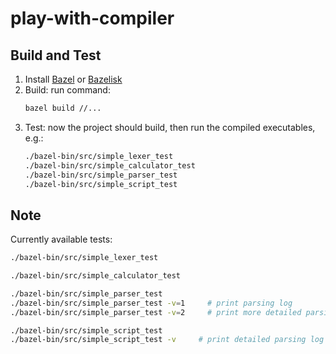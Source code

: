 # play-with-compiler

## Build and Test

1. Install [Bazel](https://docs.bazel.build/versions/master/install.html) or [Bazelisk](https://github.com/bazelbuild/bazelisk)
2. Build: run command:
   ``` bash
   bazel build //...
   ```
3. Test: now the project should build, then run the compiled executables, e.g.:
    ``` bash
    ./bazel-bin/src/simple_lexer_test
    ./bazel-bin/src/simple_calculator_test
    ./bazel-bin/src/simple_parser_test
    ./bazel-bin/src/simple_script_test    
    ```

## Note

Currently available tests:

``` bash
./bazel-bin/src/simple_lexer_test

./bazel-bin/src/simple_calculator_test

./bazel-bin/src/simple_parser_test
./bazel-bin/src/simple_parser_test -v=1     # print parsing log
./bazel-bin/src/simple_parser_test -v=2     # print more detailed parsing log

./bazel-bin/src/simple_script_test
./bazel-bin/src/simple_script_test -v     # print detailed parsing log
```
